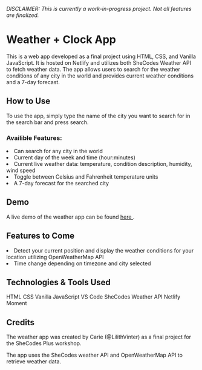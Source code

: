 <em> DISCLAIMER: This is currently a work-in-progress project. Not all features are finalized. </em>

<h1> Weather + Clock App </h1>
This is a web app developed as a final project using HTML, CSS, and Vanilla JavaScript. It is hosted on Netlify and utilizes both SheCodes Weather API to fetch weather data. The app allows users to search for the weather conditions of any city in the world and provides current weather conditions and a 7-day forecast.

<h2>How to Use</h2>
To use the app, simply type the name of the city you want to search for in the search bar and press search.

<h3>Availible Features:</h3>
<li>Can search for any city in the world </li>
<li>Current day of the week and time (hour:minutes)</li>
<li>Current live weather data: temperature, condition description, humidity, wind speed</li>
<li>Toggle between Celsius and Fahrenheit temperature units</li>
<li> A 7-day forecast for the searched city </li>

<h2>Demo </h2>
A live demo of the weather app can be found <a href="https://carie-learning-to-code.netlify.app"> here </a>.

<h2>Features to Come</h2>
<li>
Detect your current position and display the weather conditions for your location utilizing OpenWeatherMap API 
</li>
<li>
Time change depending on timezone and city selected
</li>

<h2>Technologies & Tools Used </h2>
HTML
CSS
Vanilla JavaScript
VS Code
SheCodes Weather API
Netlify
Moment

<h2>Credits</h2>
The weather app was created by Carie (@LilithVinter) as a final project for the SheCodes Plus workshop.

The app uses the SheCodes weather API and OpenWeatherMap API to retrieve weather data.
